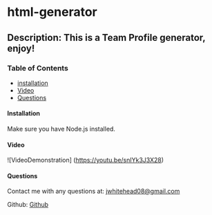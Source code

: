 # html-generator

## Description: This is a Team Profile generator, enjoy!

### Table of Contents
* [installation](#installation)
* [Video](#Video)
* [Questions](#Questions)


#### Installation
Make sure you have Node.js installed.

#### Video
![VideoDemonstration] (https://youtu.be/snIYk3J3X28) 

#### Questions
Contact me with any questions at: jwhitehead08@gmail.com

Github: 
[Github](https://github.com/jwhitehead08@gmail.com)